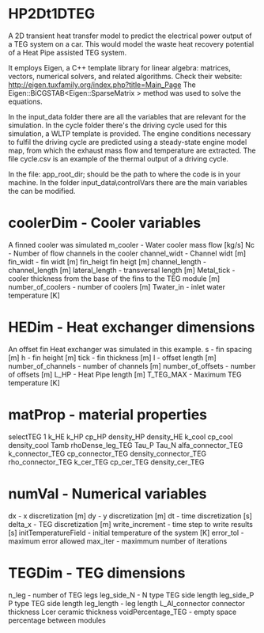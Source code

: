 # HP2Dt1DTEG
A 2D transient heat transfer model to predict the electrical power output of a TEG system on a car. This would model the waste heat recovery potential of a Heat Pipe assisted TEG system.

It employs Eigen, a C++ template library for linear algebra: matrices, vectors, numerical solvers, and related algorithms. Check their website: http://eigen.tuxfamily.org/index.php?title=Main_Page
The Eigen::BiCGSTAB<Eigen::SparseMatrix<double> > method was used to solve the equations.

In the input_data folder there are all the variables that are relevant for the simulation. 
In the cycle folder there's the driving cycle used for this simulation, a WLTP template is provided. The engine conditions necessary to fulfil the driving cycle are predicted using a steady-state engine model map, from which the exhaust mass flow and temperature are extracted. The file cycle.csv is an example of the thermal output of a driving cycle.

In the file: app_root_dir; should be the path to where the code is in your machine.
In the folder input_data\controlVars there are the main variables the can be modified.

# coolerDim - Cooler variables
A finned cooler was simulated
m_cooler - Water cooler mass flow [kg/s]
Nc - Number of flow channels in the cooler
channel_widt - Channel widt [m]
fin_widt - fin widt [m]
fin_heigt fin heigt [m]
channel_length - channel_length [m]
lateral_length - transversal length [m]
Metal_tick - cooler thickness from the base of the fins to the TEG module [m]
number_of_coolers - number of coolers [m]
Twater_in - inlet water temperature [K]

# HEDim - Heat exchanger dimensions
An offset fin Heat exchanger was simulated in this example.
s - fin spacing [m]
h - fin height [m]
tick - fin thickness [m] 
l - offset length [m] 
number_of_channels - number of channels [m]
number_of_offsets - number of offsets [m]
L_HP - Heat Pipe length [m]
T_TEG_MAX - Maximum TEG temperature [K]

# matProp - material properties
selectTEG 1
k_HE 
k_HP 
cp_HP 
density_HP 
density_HE 
k_cool 
cp_cool 
density_cool 
Tamb 
rhoDense_leg_TEG 
Tau_P 
Tau_N 
alfa_connector_TEG 
k_connector_TEG 
cp_connector_TEG 
density_connector_TEG 
rho_connector_TEG
k_cer_TEG 
cp_cer_TEG 
density_cer_TEG 

# numVal - Numerical variables
dx - x discretization [m]
dy - y discretization [m]
dt - time discretization [s]
delta_x - TEG discretization [m]
write_increment - time step to write results [s]
initTemperatureField - initial temperature of the system [K]
error_tol - maximum error allowed
max_iter - maximmum number of iterations

# TEGDim - TEG dimensions
n_leg - number of TEG legs
leg_side_N - N type TEG side length
leg_side_P  P type TEG side length
leg_length - leg length
L_Al_connector connector thickness
Lcer ceramic thickness
voidPercentage_TEG - empty space percentage between modules
